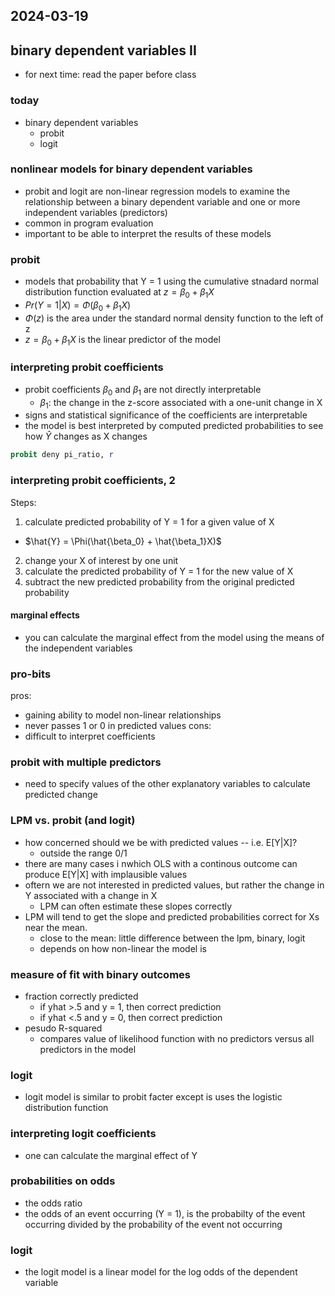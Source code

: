 ## 2024-03-19

## binary dependent variables II
- for next time: read the paper before class

### today
- binary dependent variables
    - probit
    - logit

### nonlinear models for binary dependent variables
- probit and logit are non-linear regression models to examine the relationship between a binary dependent variable and one or more independent variables (predictors)
- common in program evaluation
- important to be able to interpret the results of these models

### probit
- models that probability that Y = 1 using the cumulative stnadard normal distribution function evaluated at $z = \beta_0 + \beta_1X$
- $Pr(Y = 1|X) = \Phi(\beta_0 + \beta_1X)$
- $\Phi(z)$ is the area under the standard normal density function to the left of z
- $z = \beta_0 + \beta_1X$ is the linear predictor of the model

### interpreting probit coefficients
- probit coefficients $\beta_0$ and $\beta_1$ are not directly interpretable
    - $\beta_1$: the change in the z-score associated with a one-unit change in X
- signs and statistical significance of the coefficients are interpretable
- the model is best interpreted by computed predicted probabilities to see how $\hat{Y}$ changes as X changes

```stata
probit deny pi_ratio, r
```

### interpreting probit coefficients, 2
Steps:
1. calculate predicted probability of Y = 1 for a given value of X
- $\hat{Y} = \Phi(\hat{\beta_0} + \hat{\beta_1}X)$
2. change your X of interest by one unit
3. calculate the predicted probability of Y = 1 for the new value of X
4. subtract the new predicted probability from the original predicted probability

#### marginal effects
- you can calculate the marginal effect from the model using the means of the independent variables

### pro-bits
pros:
- gaining ability to model non-linear relationships
- never passes 1 or 0 in predicted values
cons:
- difficult to interpret coefficients

### probit with multiple predictors
- need to specify values of the other explanatory variables to calculate predicted change

### LPM vs. probit (and logit)
- how concerned should we be with predicted values -- i.e. E[Y|X]?
    - outside the range 0/1
- there are many cases i nwhich OLS with a continous outcome can produce E[Y|X] with implausible values
- oftern we are not interested in predicted values, but rather the change in Y associated with a change in X
    - LPM can often estimate these slopes correctly
- LPM will tend to get the slope and predicted probabilities correct for Xs near the mean.
    - close to the mean: little difference between the lpm, binary, logit
    - depends on how non-linear the model is

### measure of fit with binary outcomes 
- fraction correctly predicted
    - if yhat >.5 and y = 1, then correct prediction
    - if yhat <.5 and y = 0, then correct prediction
- pesudo R-squared
    - compares value of likelihood function with no predictors versus all predictors in the model

### logit
- logit model is similar to probit facter except is uses the logistic distribution function

### interpreting logit coefficients
- one can calculate the marginal effect of Y 

### probabilities on odds
- the odds ratio
- the odds of an event occurring (Y = 1), is the probabilty of the event occurring divided by the probability of the event not occurring

### logit
- the logit model is a linear model for the log odds of the dependent variable
